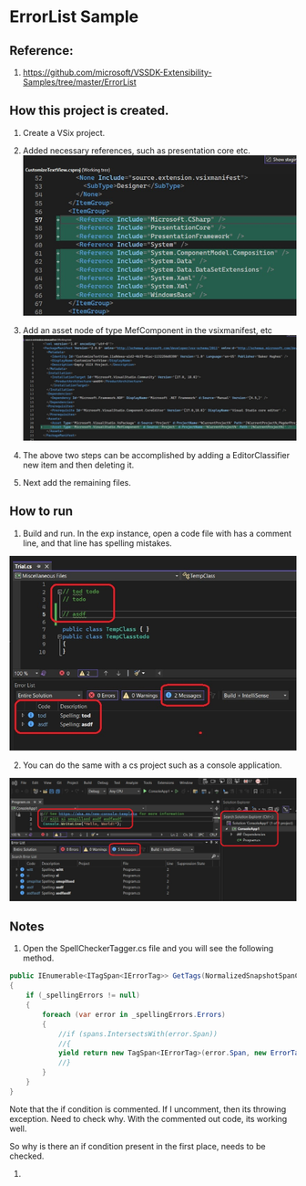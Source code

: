 # ErrorList Sample

## Reference: 

1. https://github.com/microsoft/VSSDK-Extensibility-Samples/tree/master/ErrorList

## How this project is created. 

1. Create a VSix project.

2. Added necessary references, such as presentation core etc.
![Additions to Cs Proj file](images/50_50AdditionsToCsProjFile.jpg)

3. Add an asset node of type MefComponent in the vsixmanifest, etc
![Additions to .vsixmanifest file](images/51_50AdditionsToVSixManifest.jpg)

4. The above two steps can be accomplished by adding a EditorClassifier new item and then deleting it.
5. Next add the remaining files.


## How to run

1. Build and run. In the exp instance, open a code file with has a comment line, and that line has spelling mistakes. 

![Run the example with a cs file](images/52_50RunAndOpenACsFile.jpg)

2. You can do the same with a cs project such as a console application.

![Run with a cs project](images/53_50RunAndOpenAProject.jpg)

## Notes

1. Open the SpellCheckerTagger.cs file and you will see the following method.

```cs
public IEnumerable<ITagSpan<IErrorTag>> GetTags(NormalizedSnapshotSpanCollection spans)
{
    if (_spellingErrors != null)
    {
        foreach (var error in _spellingErrors.Errors)
        {
            //if (spans.IntersectsWith(error.Span))
            //{
            yield return new TagSpan<IErrorTag>(error.Span, new ErrorTag(PredefinedErrorTypeNames.Warning));
            //}
        }
    }
}
```

Note that the if condition is commented. If I uncomment, then its throwing exception. Need to check why. With the commented out code, its working well. 

So why is there an if condition present in the first place, needs to be checked.

1.  



